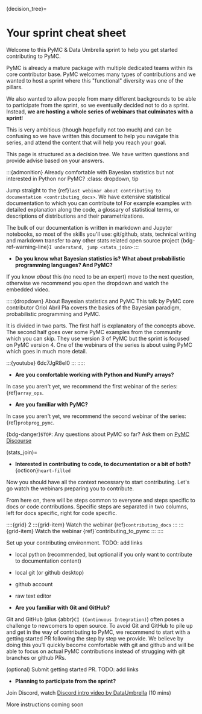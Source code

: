 (decision_tree)=
# Your sprint cheat sheet
Welcome to this PyMC & Data Umbrella sprint to help you get
started contributing to PyMC.

PyMC is already a mature package with multiple dedicated
teams within its core contributor base. PyMC welcomes
many types of contributions and we wanted to
host a sprint where this "functional" diversity was
one of the pillars.

We also wanted to allow people from many different backgrounds
to be able to participate from the sprint, so we eventually
decided not to do a sprint. Instead, **we are hosting
a whole series of webinars that culminates with a sprint**!

This is very ambitious (though hopefully not too much) and
can be confusing so we have written this document to help
you navigate this series, and attend the content that will
help you reach your goal.

This page is structured as a decision tree. We have written
questions and provide advise based on your answers.

:::{admonition} Already comfortable with Bayesian statistics but not interested in Python nor PyMC?
:class: dropdown, tip

Jump straight to the {ref}`last webinar about contributing to documentation <contributing_docs>`.
We have extensive statistical documentation to which you can contribute to!
For example examples with detailed explanation along the code,
a glossary of statistical terms,
or descriptions of distributions and their parametrizations.

The bulk of our documentation is written in markdown and Jupyter notebooks,
so most of the skills you'll use: git/github, stats, technical writing and markdown
transfer to any other stats related open source project
{bdg-ref-warning-line}`I understand, jump <stats_join>`
:::

* **Do you know what Bayesian statistics is?
What about probabilistic programming languages?
And PyMC?**

If you know _about_ this (no need to be an expert) move to the next question,
otherwise we recommend you open the dropdown and watch the embedded video.

:::::{dropdown} About Bayesian statistics and PyMC
This talk by PyMC core contributor Oriol Abril Pla covers the basics of the Bayesian
paradigm, probabilistic programming and PyMC.

It is divided in two parts. The first half is explanatory of the concepts above.
The second half goes over some PyMC examples from the community which you can skip.
They use version 3 of PyMC but the sprint is focused on PyMC version 4.
One of the webinars of the series is about using PyMC which goes in much more detail.

:::{youtube} 6dc7JgR8eI0
:::
:::::

* **Are you comfortable working with Python and NumPy arrays?**

In case you aren't yet, we recommend the first webinar of the series: {ref}`array_ops`.

* **Are you familiar with PyMC?**

In case you aren't yet, we recommend the second webinar of the series: {ref}`probprog_pymc`.

{bdg-danger}`STOP`: Any questions about PyMC so far? Ask them on [PyMC Discourse](https://discourse.pymc.io/)

(stats_join)=
* **Interested in contributing to code, to documentation or a bit of both?** {octicon}`heart-filled`

Now you should have all the context necessary to start contributing.
Let's go watch the webinars preparing you to contribute.

From here on, there will be steps common to everyone and steps specific
to docs or code contributions. Specific steps are separated in two
columns, left for docs specific, right for code specific.

::::{grid} 2
:::{grid-item}
Watch the webinar {ref}`contributing_docs`
:::
:::{grid-item}
Watch the webinar {ref}`contributing_to_pymc
:::
::::

Set up your contributing environment. TODO: add links
  * local python (recommended, but optional if you only want to contribute to documentation content)
  * local git (or github desktop)
  * github account
  * raw text editor

* **Are you familiar with Git and GitHub?**

Git and GitHub (plus {abbr}`CI (Continuous Integration)`)
often poses a challenge to newcomers to open source.
To avoid Git and GitHub to pile up and get in the way of contributing
to PyMC, we recommend to start with a getting started PR following
the step by step we provide. We believe by doing this you'll
quickly become comfortable with git and github and will be
able to focus on actual PyMC contributions instead of strugging
with git branches or github PRs.

(optional) Submit getting started PR. TODO: add links

* **Planning to participate from the sprint?**

Join Discord, watch [Discord intro video by DataUmbrella](https://www.youtube.com/watch?v=w2A8SknM-68) (10 mins)

More instructions coming soon
